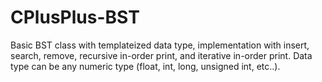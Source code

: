# CPlusPlus-BST
Basic BST class with templateized data type, implementation with insert, search, remove, recursive in-order print, and iterative in-order print.  Data type can be any numeric type (float, int, long, unsigned int, etc..).
